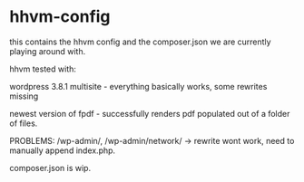 hhvm-config
===========

this contains the hhvm config and the composer.json we are currently playing around with.


hhvm tested with:

wordpress 3.8.1 multisite - everything basically works, some rewrites missing

newest version of fpdf - successfully renders pdf populated out of a folder of files.

PROBLEMS:
/wp-admin/, /wp-admin/network/ -> rewrite wont work, need to manually append index.php.


composer.json is wip.
